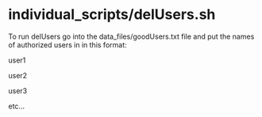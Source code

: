 # individual_scripts/delUsers.sh
To run delUsers go into the data_files/goodUsers.txt file and put the names of authorized users in in this format:

user1

user2

user3

etc...
